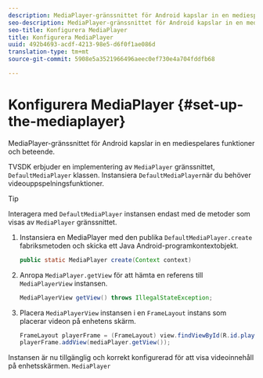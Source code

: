 ```yaml
---
description: MediaPlayer-gränssnittet för Android kapslar in en mediespelares funktioner och beteende.
seo-description: MediaPlayer-gränssnittet för Android kapslar in en mediespelares funktioner och beteende.
seo-title: Konfigurera MediaPlayer
title: Konfigurera MediaPlayer
uuid: 492b4693-acdf-4213-98e5-d6f0f1ae086d
translation-type: tm+mt
source-git-commit: 5908e5a3521966496aeec0ef730e4a704fddfb68

---
```



# Konfigurera MediaPlayer {#set-up-the-mediaplayer}

MediaPlayer-gränssnittet för Android kapslar in en mediespelares funktioner och beteende.

TVSDK erbjuder en implementering av `MediaPlayer` gränssnittet, `DefaultMediaPlayer` klassen. Instansiera `DefaultMediaPlayer`när du behöver videouppspelningsfunktioner.

>[!TIP]
>
>Interagera med `DefaultMediaPlayer` instansen endast med de metoder som visas av `MediaPlayer` gränssnittet.

1. Instansiera en MediaPlayer med den publika `DefaultMediaPlayer.create` fabriksmetoden och skicka ett Java Android-programkontextobjekt.

   ```java
   public static MediaPlayer create(Context context) 
   ```

1. Anropa `MediaPlayer.getView` för att hämta en referens till `MediaPlayerView` instansen.

   ```java
   MediaPlayerView getView() throws IllegalStateException; 
   ```

1. Placera `MediaPlayerView` instansen i en `FrameLayout` instans som placerar videon på enhetens skärm.

   ```java
   FrameLayout playerFrame = (FrameLayout) view.findViewById(R.id.playerFrame); 
   playerFrame.addView(mediaPlayer.getView()); 
   ```

Instansen är nu tillgänglig och korrekt konfigurerad för att visa videoinnehåll på enhetsskärmen. `MediaPlayer`
